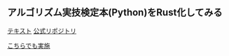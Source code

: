 ## アルゴリズム実技検定本(Python)をRust化してみる

[テキスト](https://www.amazon.co.jp/dp/B08QRNJ7M3)
[公式リポジトリ](https://github.com/kenkoooo/pastbook-source-code/tree/master/chukyu/python)

[こちらでも実施](https://zenn.dev/megane_otoko/scraps/7865abcf4c6468)
